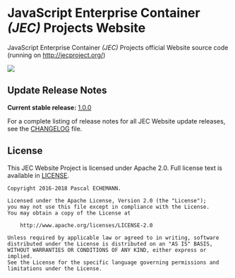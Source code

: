 # JavaScript Enterprise Container *(JEC)* Projects Website

JavaScript Enterprise Container *(JEC)* Projects official Website source code (running on http://jecproject.org/)

[![][jec-logo]][jec-url]

## Update Release Notes

**Current stable release:** [1.0.0](CHANGELOG.md#jec-website-1.0.0)
 
For a complete listing of release notes for all JEC Website update releases, see the [CHANGELOG](CHANGELOG.md) file. 

## License
This JEC Website Project is licensed under Apache 2.0. Full license text is available in [LICENSE](LICENSE).

```
Copyright 2016-2018 Pascal ECHEMANN.

Licensed under the Apache License, Version 2.0 (the "License");
you may not use this file except in compliance with the License.
You may obtain a copy of the License at

    http://www.apache.org/licenses/LICENSE-2.0

Unless required by applicable law or agreed to in writing, software
distributed under the License is distributed on an "AS IS" BASIS,
WITHOUT WARRANTIES OR CONDITIONS OF ANY KIND, either express or implied.
See the License for the specific language governing permissions and
limitations under the License.
```

[jec-url]: https://jecproject.org
[jec-logo]: https://raw.githubusercontent.com/pechemann/JEC/master/assets/jec-logos/jec-logo.png
